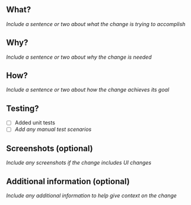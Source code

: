 ## What?
_Include a sentence or two about what the change is trying to accomplish_

## Why?
_Include a sentence or two about why the change is needed_

## How?
_Include a sentence or two about how the change achieves its goal_

## Testing?
- [ ] Added unit tests
- [ ] _Add any manual test scenarios_

## Screenshots (optional)
_Include any screenshots if the change includes UI changes_

## Additional information (optional)
_Include any additional information to help give context on the change_
